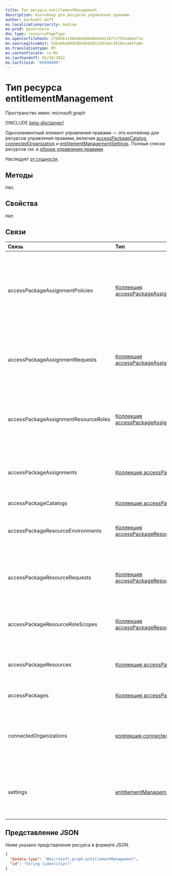 ```yaml
---
title: Тип ресурса entitlementManagement
description: Контейнер для ресурсов управления правами.
author: markwahl-msft
ms.localizationpriority: medium
ms.prod: governance
doc_type: resourcePageType
ms.openlocfilehash: 2768db11986466e864884d611877cf93dab6ef1a
ms.sourcegitcommit: 54ba08a80db85b9e84813387e8c4416eca44fa8e
ms.translationtype: MT
ms.contentlocale: ru-RU
ms.lasthandoff: 05/26/2022
ms.locfileid: "65694899"
---
```

# <a name="entitlementmanagement-resource-type"></a>Тип ресурса entitlementManagement

Пространство имен: microsoft.graph

[!INCLUDE [beta-disclaimer](../../includes/beta-disclaimer.md)]

Одноэлементный элемент управления правами — это контейнер для ресурсов управления правами, включая [accessPackageCatalog](accesspackagecatalog.md), [connectedOrganization](connectedorganization.md) и [entitlementManagementSettings](entitlementmanagementsettings.md).  Полный список ресурсов см. в [обзоре управления правами](entitlementmanagement-overview.md).

Наследует [от сущности](entity.md).

## <a name="methods"></a>Методы

Нет.

## <a name="properties"></a>Свойства

Нет

## <a name="relationships"></a>Связи

|Связь|Тип|Описание|
|:---|:---|:---|
|accessPackageAssignmentPolicies|[Коллекция accessPackageAssignmentPolicy](../resources/accesspackageassignmentpolicy.md)| Представляет политику, которая определяет, какие субъекты могут запрашивать или назначать пакет доступа с помощью назначения пакета доступа. |
|accessPackageAssignmentRequests|[Коллекция accessPackageAssignmentRequest](../resources/accesspackageassignmentrequest.md)|Представляет запросы на назначение пакетов для доступа, созданные пользователем или от его имени.|
|accessPackageAssignmentResourceRoles|[Коллекция accessPackageAssignmentResourceRole](../resources/accesspackageassignmentresourcerole.md)| Представляет роль конкретного ресурса, назначенную субъекту с помощью назначения пакета доступа.|
|accessPackageAssignments|[Коллекция accessPackageAssignment](../resources/accesspackageassignment.md)|Назначение пакета доступа субъекту в течение определенного периода времени.|
|accessPackageCatalogs|[Коллекция accessPackageCatalog](../resources/accesspackagecatalog.md)|Контейнер пакетов доступа.|
|accessPackageResourceEnvironments|[Коллекция accessPackageResourceEnvironment](../resources/accesspackageresourceenvironment.md)| Ссылка на среду географического расположения, в которой находится ресурс.|
|accessPackageResourceRequests|[Коллекция accessPackageResourceRequest](../resources/accesspackageresourcerequest.md)|Представляет запрос на добавление или удаление ресурса в каталог или из каталога соответственно. |
|accessPackageResourceRoleScopes|[Коллекция accessPackageResourceRoleScope](../resources/accesspackageresourcerolescope.md)| Ссылка как на область в ресурсе, так и на роль в этом ресурсе для этой области. |
|accessPackageResources|[Коллекция accessPackageResource](../resources/accesspackageresource.md)| Ссылка на ресурс, связанный с каталогом пакетов для доступа.|
|accessPackages|[Коллекция accessPackage](../resources/accesspackage.md)|Представляет объекты пакета доступа.|
|connectedOrganizations|[коллекция connectedOrganization](../resources/connectedorganization.md)|Представляет ссылки на каталог или домен другой организации, пользователи которой могут запрашивать доступ.|
|settings|[entitlementManagementSettings](../resources/entitlementmanagementsettings.md)|Представляет параметры, которые могут управлять поведением Azure AD управления правами.|

## <a name="json-representation"></a>Представление JSON

Ниже указано представление ресурса в формате JSON.
<!-- {
  "blockType": "resource",
  "keyProperty": "id",
  "@odata.type": "microsoft.graph.entitlementManagement",
  "openType": false
}
-->
``` json
{
  "@odata.type": "#microsoft.graph.entitlementManagement",
  "id": "String (identifier)"
}
```

